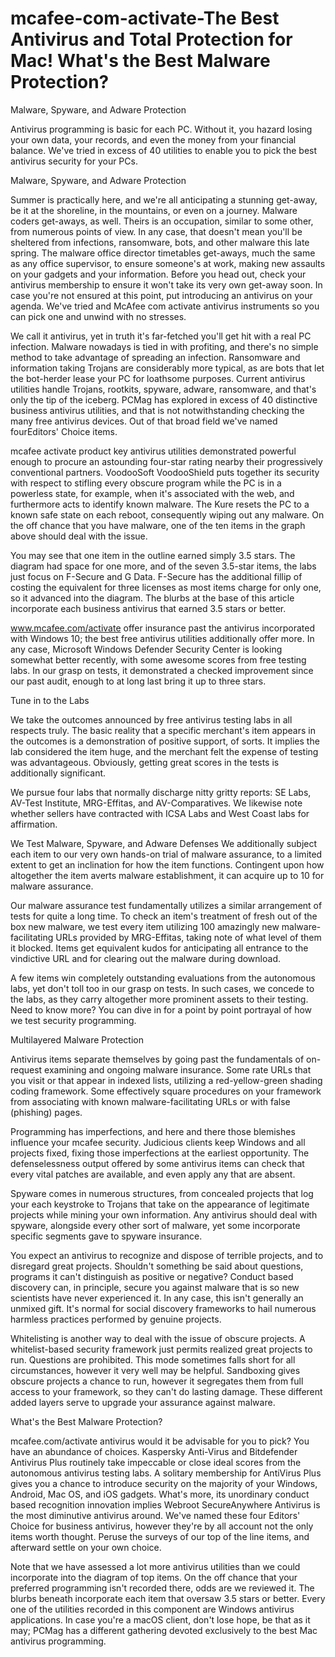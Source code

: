 # mcafee-com-activate-The Best Antivirus and Total Protection for Mac! What's the Best Malware Protection?


Malware, Spyware, and Adware Protection 

Antivirus programming is basic for each PC. Without it, you hazard losing your own data, your records, and even the money from your financial balance. We've tried in excess of 40 utilities to enable you to pick the best antivirus security for your PCs. 
 
Malware, Spyware, and Adware Protection 
 
Summer is practically here, and we're all anticipating a stunning get-away, be it at the shoreline, in the mountains, or even on a journey. Malware coders get-aways, as well. Theirs is an occupation, similar to some other, from numerous points of view. In any case, that doesn't mean you'll be sheltered from infections, ransomware, bots, and other malware this late spring. The malware office director timetables get-aways, much the same as any office supervisor, to ensure someone's at work, making new assaults on your gadgets and your information. Before you head out, check your antivirus membership to ensure it won't take its very own get-away soon. In case you're not ensured at this point, put introducing an antivirus on your agenda. We've tried and McAfee com activate antivirus instruments so you can pick one and unwind with no stresses. 
 
We call it antivirus, yet in truth it's far-fetched you'll get hit with a real PC infection. Malware nowadays is tied in with profiting, and there's no simple method to take advantage of spreading an infection. Ransomware and information taking Trojans are considerably more typical, as are bots that let the bot-herder lease your PC for loathsome purposes. Current antivirus utilities handle Trojans, rootkits, spyware, adware, ransomware, and that's only the tip of the iceberg. PCMag has explored in excess of 40 distinctive business antivirus utilities, and that is not notwithstanding checking the many free antivirus devices. Out of that broad field we've named fourEditors' Choice items. 
 
mcafee activate product key  antivirus utilities demonstrated powerful enough to procure an astounding four-star rating nearby their progressively conventional partners. VoodooSoft VoodooShield puts together its security with respect to stifling every obscure program while the PC is in a powerless state, for example, when it's associated with the web, and furthermore acts to identify known malware. The Kure resets the PC to a known safe state on each reboot, consequently wiping out any malware. On the off chance that you have malware, one of the ten items in the graph above should deal with the issue. 
 
You may see that one item in the outline earned simply 3.5 stars. The diagram had space for one more, and of the seven 3.5-star items, the labs just focus on F-Secure and G Data. F-Secure has the additional fillip of costing the equivalent for three licenses as most items charge for only one, so it advanced into the diagram. The blurbs at the base of this article incorporate each business antivirus that earned 3.5 stars or better. 
 
www.mcafee.com/activate offer insurance past the antivirus incorporated with Windows 10; the best free antivirus utilities additionally offer more. In any case, Microsoft Windows Defender Security Center is looking somewhat better recently, with some awesome scores from free testing labs. In our grasp on tests, it demonstrated a checked improvement since our past audit, enough to at long last bring it up to three stars. 
 
Tune in to the Labs 
 
We take the outcomes announced by free antivirus testing labs in all respects truly. The basic reality that a specific merchant's item appears in the outcomes is a demonstration of positive support, of sorts. It implies the lab considered the item huge, and the merchant felt the expense of testing was advantageous. Obviously, getting great scores in the tests is additionally significant. 
 
We pursue four labs that normally discharge nitty gritty reports: SE Labs, AV-Test Institute, MRG-Effitas, and AV-Comparatives. We likewise note whether sellers have contracted with ICSA Labs and West Coast labs for affirmation. 
 
We Test Malware, Spyware, and Adware Defenses
We additionally subject each item to our very own hands-on trial of malware assurance, to a limited extent to get an inclination for how the item functions. Contingent upon how altogether the item averts malware establishment, it can acquire up to 10 for malware assurance. 
 
Our malware assurance test fundamentally utilizes a similar arrangement of tests for quite a long time. To check an item's treatment of fresh out of the box new malware, we test every item utilizing 100 amazingly new malware-facilitating URLs provided by MRG-Effitas, taking note of what level of them it blocked. Items get equivalent kudos for anticipating all entrance to the vindictive URL and for clearing out the malware during download. 
 
A few items win completely outstanding evaluations from the autonomous labs, yet don't toll too in our grasp on tests. In such cases, we concede to the labs, as they carry altogether more prominent assets to their testing. Need to know more? You can dive in for a point by point portrayal of how we test security programming. 
 
Multilayered Malware Protection 
 
Antivirus items separate themselves by going past the fundamentals of on-request examining and ongoing malware insurance. Some rate URLs that you visit or that appear in indexed lists, utilizing a red-yellow-green shading coding framework. Some effectively square procedures on your framework from associating with known malware-facilitating URLs or with false (phishing) pages. 
 
Programming has imperfections, and here and there those blemishes influence your mcafee security. Judicious clients keep Windows and all projects fixed, fixing those imperfections at the earliest opportunity. The defenselessness output offered by some antivirus items can check that every vital patches are available, and even apply any that are absent. 
 
Spyware comes in numerous structures, from concealed projects that log your each keystroke to Trojans that take on the appearance of legitimate projects while mining your own information. Any antivirus should deal with spyware, alongside every other sort of malware, yet some incorporate specific segments gave to spyware insurance. 
 
You expect an antivirus to recognize and dispose of terrible projects, and to disregard great projects. Shouldn't something be said about questions, programs it can't distinguish as positive or negative? Conduct based discovery can, in principle, secure you against malware that is so new scientists have never experienced it. In any case, this isn't generally an unmixed gift. It's normal for social discovery frameworks to hail numerous harmless practices performed by genuine projects. 
 
Whitelisting is another way to deal with the issue of obscure projects. A whitelist-based security framework just permits realized great projects to run. Questions are prohibited. This mode sometimes falls short for all circumstances, however it very well may be helpful. Sandboxing gives obscure projects a chance to run, however it segregates them from full access to your framework, so they can't do lasting damage. These different added layers serve to upgrade your assurance against malware. 
 
What's the Best Malware Protection? 
 
mcafee.com/activate antivirus would it be advisable for you to pick? You have an abundance of choices. Kaspersky Anti-Virus and Bitdefender Antivirus Plus routinely take impeccable or close ideal scores from the autonomous antivirus testing labs. A solitary membership for AntiVirus Plus gives you a chance to introduce security on the majority of your Windows, Android, Mac OS, and iOS gadgets. What's more, its unordinary conduct based recognition innovation implies Webroot SecureAnywhere Antivirus is the most diminutive antivirus around. We've named these four Editors' Choice for business antivirus, however they're by all account not the only items worth thought. Peruse the surveys of our top of the line items, and afterward settle on your own choice. 
 
Note that we have assessed a lot more antivirus utilities than we could incorporate into the diagram of top items. On the off chance that your preferred programming isn't recorded there, odds are we reviewed it. The blurbs beneath incorporate each item that oversaw 3.5 stars or better. Every one of the utilities recorded in this component are Windows antivirus applications. In case you're a macOS client, don't lose hope, be that as it may; PCMag has a different gathering devoted exclusively to the best Mac antivirus programming.
